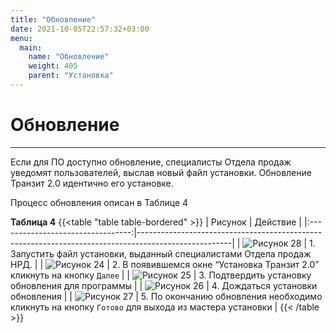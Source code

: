 ```yaml
---
title: "Обновление"
date: 2021-10-05T22:57:32+03:00
menu:
  main:
    name: "Обновление"
    weight: 405
    parent: "Установка"
---
```


# Обновление
---

Если для ПО доступно обновление, специалисты Отдела продаж уведомят пользователей, выслав новый файл установки. Обновление Транзит 2.0 идентично его установке.

Процесс обновления описан в Таблице 4

<a name="tab1">**Таблица 4**</a>
{{<table "table table-bordered" >}}
| Рисунок                           | Действие                                                                                            |
|:---------------------------------:|-----------------------------------------------------------------------------------------------------|
| ![Рисунок 28](/images/update/1.png)       | 1. Запустить файл установки, выданный специалистами Отдела продаж НРД.                              |
| ![Рисунок 24](/images/update/2.png)       | 2. В появившемся окне “Установка Транзит 2.0” кликнуть на кнопку `Далее`                            |
| ![Рисунок 25](/images/update/8.png)       | 3. Подтвердить установку обновления для программы                                                   |
| ![Рисунок 26](/images/update/9.png)       | 4. Дождаться установки обновления                                                                   |
| ![Рисунок 27](/images/update/10.png)      | 5. По окончанию обновления необходимо кликнуть на кнопку `Готово` для выхода из мастера установки   |
{{< /table >}}
